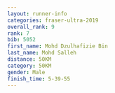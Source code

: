```yaml
---
layout: runner-info 
categories: fraser-ultra-2019 
overall_rank: 9
rank: 7
bib: 5052
first_name: Mohd Dzulhafizie Bin
last_name: Mohd Salleh
distance: 50KM
category: 50KM
gender: Male
finish_time: 5-39-55
---
```

